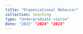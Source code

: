 ```yaml
---
title: "Organizational Behavior"
collection: teaching
type: "Undergraduate course"
Date: "2025" "2024" "2023"
---
```


